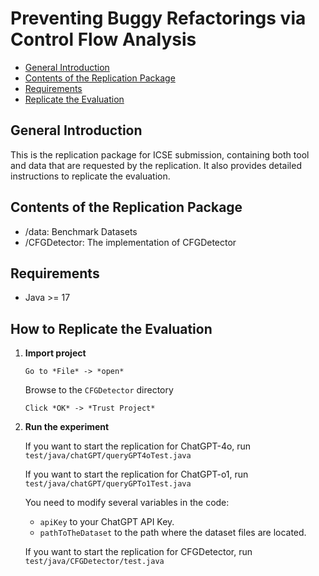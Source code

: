 # Preventing Buggy Refactorings via Control Flow Analysis

  - [General Introduction](##General-Introduction)
  - [Contents of the Replication Package](##Contents-of-the-Replication-Package)
  - [Requirements](##Requirements)
  - [Replicate the Evaluation](##How-to-Replicate-the-Evaluation)

## General Introduction

This is the replication package for ICSE submission, containing both tool and data that are requested by the replication. It also provides detailed instructions to replicate the evaluation.

## Contents of the Replication Package

- /data: Benchmark Datasets
- /CFGDetector: The implementation of CFGDetector

## Requirements
- Java >= 17

## How to Replicate the Evaluation

   1. **Import project**

      `Go to *File* -> *open*`

      Browse to the `CFGDetector` directory

      `Click *OK* -> *Trust Project*`
  
   2. **Run the experiment**

       If you want to start the replication for ChatGPT-4o, run `test/java/chatGPT/queryGPT4oTest.java` 
       
       If you want to start the replication for ChatGPT-o1, run `test/java/chatGPT/queryGPTo1Test.java` 
       
       You need to modify several variables in the code:
       
       - `apiKey` to your ChatGPT API Key.
       - `pathToTheDataset` to the path where the dataset files are located.

       If you want to start the replication for CFGDetector, run `test/java/CFGDetector/test.java` 
